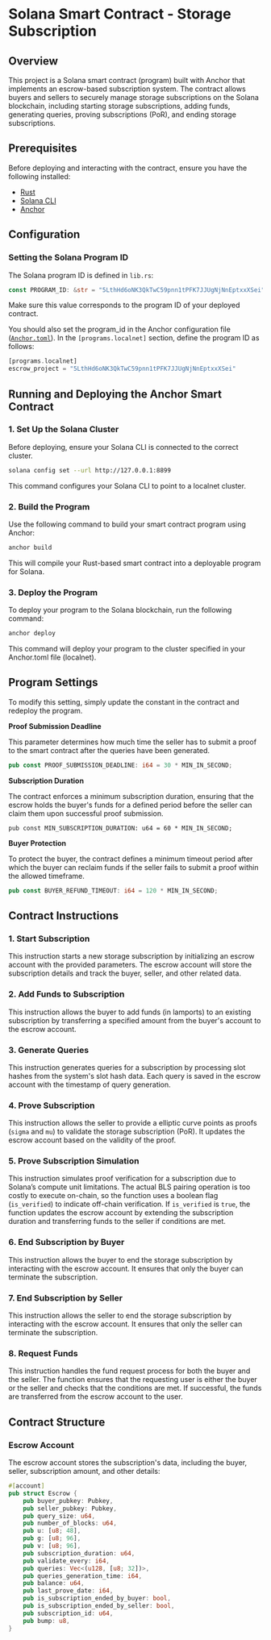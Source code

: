 
# Solana Smart Contract - Storage Subscription

## Overview

This project is a Solana smart contract (program) built with Anchor that implements an escrow-based subscription system. The contract allows buyers and sellers to securely manage storage subscriptions on the Solana blockchain, including starting storage subscriptions, adding funds, generating queries, proving subscriptions (PoR), and ending storage subscriptions.

## Prerequisites

Before deploying and interacting with the contract, ensure you have the following installed:

- [Rust](https://www.rust-lang.org/tools/install)
- [Solana CLI](https://docs.solana.com/cli/install-solana-cli)
- [Anchor](https://book.anchor-lang.com/getting_started/installation.html)

## Configuration

### Setting the Solana Program ID

The Solana program ID is defined in `lib.rs`:

```rust
const PROGRAM_ID: &str = "5LthHd6oNK3QkTwC59pnn1tPFK7JJUgNjNnEptxxXSei";
```

Make sure this value corresponds to the program ID of your deployed contract.

You should also set the program_id in the Anchor configuration file ([`Anchor.toml`](Anchor.toml)). In the `[programs.localnet]` section, define the program ID as follows:

```rust
[programs.localnet]
escrow_project = "5LthHd6oNK3QkTwC59pnn1tPFK7JJUgNjNnEptxxXSei"
```

## Running and Deploying the Anchor Smart Contract

### 1. Set Up the Solana Cluster
Before deploying, ensure your Solana CLI is connected to the correct cluster.

```sh
solana config set --url http://127.0.0.1:8899
```

This command configures your Solana CLI to point to a localnet cluster.

### 2. Build the Program

Use the following command to build your smart contract program using Anchor:

```sh
anchor build
```

This will compile your Rust-based smart contract into a deployable program for Solana.

### 3. Deploy the Program

To deploy your program to the Solana blockchain, run the following command:

```sh
anchor deploy
```

This command will deploy your program to the cluster specified in your Anchor.toml file (localnet).

## Program Settings

To modify this setting, simply update the constant in the contract and redeploy the program.

**Proof Submission Deadline**

This parameter determines how much time the seller has to submit a proof to the smart contract after the queries have been generated.

```rust
pub const PROOF_SUBMISSION_DEADLINE: i64 = 30 * MIN_IN_SECOND;
```

**Subscription Duration**

The contract enforces a minimum subscription duration, ensuring that the escrow holds the buyer's funds for a defined period before the seller can claim them upon successful proof submission.

```
pub const MIN_SUBSCRIPTION_DURATION: u64 = 60 * MIN_IN_SECOND;  
```

**Buyer Protection**

To protect the buyer, the contract defines a minimum timeout period after which the buyer can reclaim funds if the seller fails to submit a proof within the allowed timeframe.

```rust
pub const BUYER_REFUND_TIMEOUT: i64 = 120 * MIN_IN_SECOND;  
```

## Contract Instructions

### 1. Start Subscription

This instruction starts a new storage subscription by initializing an escrow account with the provided parameters. The escrow account will store the subscription details and track the buyer, seller, and other related data.

### 2. Add Funds to Subscription

This instruction allows the buyer to add funds (in lamports) to an existing subscription by transferring a specified amount from the buyer's account to the escrow account.

### 3. Generate Queries

This instruction generates queries for a subscription by processing slot hashes from the system's slot hash data. Each query is saved in the escrow account with the timestamp of query generation.

### 4. Prove Subscription

This instruction allows the seller to provide a elliptic curve points as proofs (`sigma` and `mu`) to validate the storage subscription (PoR). It updates the escrow account based on the validity of the proof.

### 5. Prove Subscription Simulation

This instruction simulates proof verification for a subscription due to Solana’s compute unit limitations. The actual BLS pairing operation is too costly to execute on-chain, so the function uses a boolean flag (`is_verified`) to indicate off-chain verification.
If `is_verified` is `true`, the function updates the escrow account by extending the subscription duration and transferring funds to the seller if conditions are met.

### 6. End Subscription by Buyer

This instruction allows the buyer to end the storage subscription by interacting with the escrow account. It ensures that only the buyer can terminate the subscription.

### 7. End Subscription by Seller

This instruction allows the seller to end the storage subscription by interacting with the escrow account. It ensures that only the seller can terminate the subscription.

### 8. Request Funds

This instruction handles the fund request process for both the buyer and the seller. The function ensures that the requesting user is either the buyer or the seller and checks that the conditions are met. If successful, the funds are transferred from the escrow account to the user.

## Contract Structure

### Escrow Account

The escrow account stores the subscription's data, including the buyer, seller, subscription amount, and other details:

```rust
#[account]
pub struct Escrow {
    pub buyer_pubkey: Pubkey,
    pub seller_pubkey: Pubkey,
    pub query_size: u64,
    pub number_of_blocks: u64,
    pub u: [u8; 48],
    pub g: [u8; 96],
    pub v: [u8; 96],
    pub subscription_duration: u64,
    pub validate_every: i64,
    pub queries: Vec<(u128, [u8; 32])>,
    pub queries_generation_time: i64,
    pub balance: u64,
    pub last_prove_date: i64,
    pub is_subscription_ended_by_buyer: bool,
    pub is_subscription_ended_by_seller: bool,
    pub subscription_id: u64,
    pub bump: u8,
}
```
